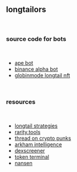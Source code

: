 ## longtailors

<br>

### source code for bots

<br>


* [ape bot](https://github.com/duckdegen/apebot)
* [binance alpha bot](https://github.com/duckdegen/apebot)
* [globinmode longtail nft](https://github.com/Anish-Agnihotri/goblinmode)

<br>

### resources

<br>

* [longtail strategies](https://github.com/go-outside-labs/mev-toolkit/tree/main/MEV_strategies/longtails)
* [rarity.tools](https://rarity.tools/)
* [thread on crypto punks](https://twitter.com/bertcmiller/status/1482086447775580161)
* [arkham intelligence](https://context.app/)
* [dexscreener](https://dexscreener.com/)
* [token terminal](https://tokenterminal.com/terminal)
* [nansen]()
